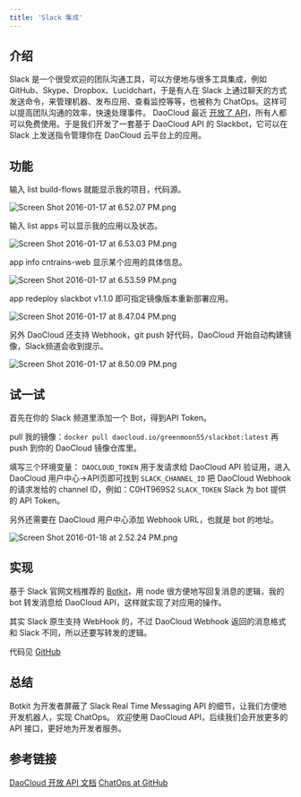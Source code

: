 ```yaml
---
title: 'Slack 集成'
---
```


## 介绍

Slack 是一个很受欢迎的团队沟通工具，可以方便地与很多工具集成，例如 GitHub、Skype、Dropbox、Lucidchart，于是有人在 Slack 上通过聊天的方式发送命令，来管理机器、发布应用、查看监控等等，也被称为 ChatOps。这样可以提高团队沟通的效率，快速处理事件。
DaoCloud 最近 [开放了 API](http://docs.daocloud.io/api/)，所有人都可以免费使用。于是我们开发了一套基于 DaoCloud API 的 Slackbot，它可以在 Slack 上发送指令管理你在 DaoCloud 云平台上的应用。

## 功能

输入 list build-flows 就能显示我的项目，代码源。

![Screen Shot 2016-01-17 at 6.52.07 PM.png](http://7xi8kv.com5.z0.glb.qiniucdn.com/3765AED25EB46DB6352A6881B466F069.png)

输入 list apps 可以显示我的应用以及状态。

![Screen Shot 2016-01-17 at 6.53.03 PM.png](http://7xi8kv.com5.z0.glb.qiniucdn.com/8790E1C46F98EF94E7F2A2CD9DDFF401.png)

app info cntrains-web 显示某个应用的具体信息。

![Screen Shot 2016-01-17 at 6.53.59 PM.png](http://7xi8kv.com5.z0.glb.qiniucdn.com/8790E1C46F98EF94E7F2A2CD9DDFF401.png)

app redeploy slackbot v1.1.0 即可指定镜像版本重新部署应用。

![Screen Shot 2016-01-17 at 8.47.04 PM.png](http://7xi8kv.com5.z0.glb.qiniucdn.com/AD23165CD42FE8624FF9FB5607D63C28.png)

另外 DaoCloud 还支持 Webhook，git push 好代码，DaoCloud 开始自动构建镜像，Slack频道会收到提示。

![Screen Shot 2016-01-17 at 8.50.09 PM.png](http://7xi8kv.com5.z0.glb.qiniucdn.com/025B007692A456C14F9A6154FD8DE262.png)

## 试一试

首先在你的 Slack 频道里添加一个 Bot，得到API Token。

pull 我的镜像：`docker pull daocloud.io/greenmoon55/slackbot:latest` 再 push 到你的 DaoCloud 镜像仓库里。

填写三个环境变量：
`DAOCLOUD_TOKEN` 用于发请求给 DaoCloud API 验证用，进入 DaoCloud 用户中心->API页即可找到
`SLACK_CHANNEL_ID` 把 DaoCloud Webhook 的请求发给的 channel ID，例如：C0HT969S2
`SLACK_TOKEN` Slack 为 bot 提供的 API Token。

另外还需要在 DaoCloud 用户中心添加 Webhook URL，也就是 bot 的地址。

![Screen Shot 2016-01-18 at 2.52.24 PM.png](http://7xi8kv.com5.z0.glb.qiniucdn.com/9CCCEB0835541EB9B7817AFF6C0A3BEE.png)

## 实现
基于 Slack 官网文档推荐的 [Botkit](http://howdy.ai/botkit/)，用 node 很方便地写回复消息的逻辑，我的 bot 转发消息给 DaoCloud API，这样就实现了对应用的操作。

其实 Slack 原生支持 WebHook 的，不过 DaoCloud Webhook 返回的消息格式和 Slack 不同，所以还要写转发的逻辑。

代码见 [GitHub](https://github.com/greenmoon55/slackbot)

## 总结
Botkit 为开发者屏蔽了 Slack Real Time Messaging API 的细节，让我们方便地开发机器人，实现 ChatOps。
欢迎使用 DaoCloud API，后续我们会开放更多的 API 接口，更好地为开发者服务。

## 参考链接
[DaoCloud 开放 API 文档](http://docs.daocloud.io/api/)
[ChatOps at GitHub](https://speakerdeck.com/jnewland/chatops-at-github)